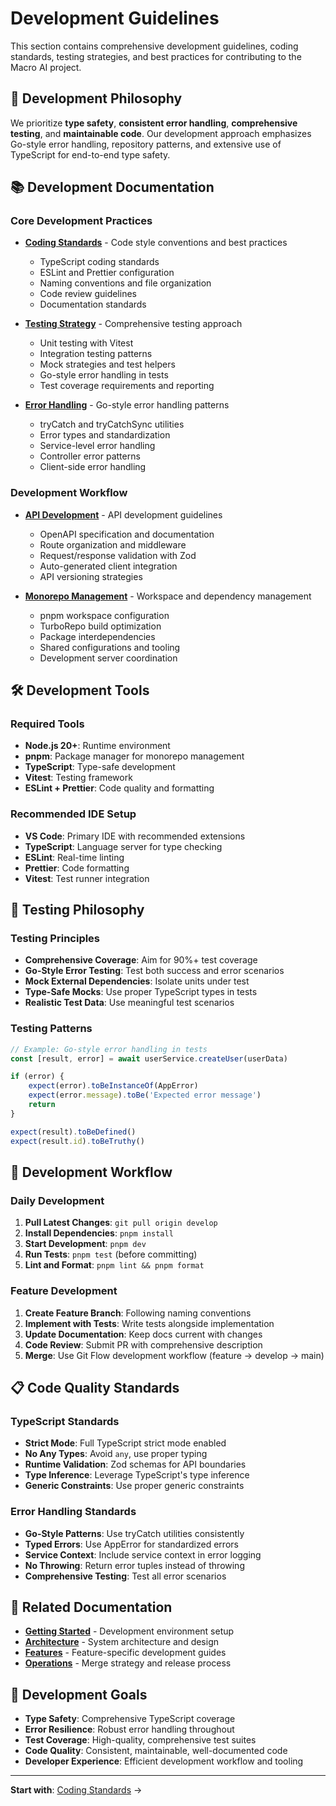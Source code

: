 # Development Guidelines

This section contains comprehensive development guidelines, coding standards, testing strategies, and best practices for
contributing to the Macro AI project.

## 🎯 Development Philosophy

We prioritize **type safety**, **consistent error handling**, **comprehensive testing**, and **maintainable code**.
Our development approach emphasizes Go-style error handling, repository patterns, and extensive use of TypeScript for
end-to-end type safety.

## 📚 Development Documentation

### Core Development Practices

- **[Coding Standards](./coding-standards.md)** - Code style conventions and best practices
  - TypeScript coding standards
  - ESLint and Prettier configuration
  - Naming conventions and file organization
  - Code review guidelines
  - Documentation standards

- **[Testing Strategy](./testing-strategy.md)** - Comprehensive testing approach
  - Unit testing with Vitest
  - Integration testing patterns
  - Mock strategies and test helpers
  - Go-style error handling in tests
  - Test coverage requirements and reporting

- **[Error Handling](./error-handling.md)** - Go-style error handling patterns
  - tryCatch and tryCatchSync utilities
  - Error types and standardization
  - Service-level error handling
  - Controller error patterns
  - Client-side error handling

### Development Workflow

- **[API Development](./api-development.md)** - API development guidelines
  - OpenAPI specification and documentation
  - Route organization and middleware
  - Request/response validation with Zod
  - Auto-generated client integration
  - API versioning strategies

- **[Monorepo Management](./monorepo-management.md)** - Workspace and dependency management
  - pnpm workspace configuration
  - TurboRepo build optimization
  - Package interdependencies
  - Shared configurations and tooling
  - Development server coordination

## 🛠️ Development Tools

### Required Tools

- **Node.js 20+**: Runtime environment
- **pnpm**: Package manager for monorepo management
- **TypeScript**: Type-safe development
- **Vitest**: Testing framework
- **ESLint + Prettier**: Code quality and formatting

### Recommended IDE Setup

- **VS Code**: Primary IDE with recommended extensions
- **TypeScript**: Language server for type checking
- **ESLint**: Real-time linting
- **Prettier**: Code formatting
- **Vitest**: Test runner integration

## 🧪 Testing Philosophy

### Testing Principles

- **Comprehensive Coverage**: Aim for 90%+ test coverage
- **Go-Style Error Testing**: Test both success and error scenarios
- **Mock External Dependencies**: Isolate units under test
- **Type-Safe Mocks**: Use proper TypeScript types in tests
- **Realistic Test Data**: Use meaningful test scenarios

### Testing Patterns

```typescript
// Example: Go-style error handling in tests
const [result, error] = await userService.createUser(userData)

if (error) {
	expect(error).toBeInstanceOf(AppError)
	expect(error.message).toBe('Expected error message')
	return
}

expect(result).toBeDefined()
expect(result.id).toBeTruthy()
```

## 🔄 Development Workflow

### Daily Development

1. **Pull Latest Changes**: `git pull origin develop`
2. **Install Dependencies**: `pnpm install`
3. **Start Development**: `pnpm dev`
4. **Run Tests**: `pnpm test` (before committing)
5. **Lint and Format**: `pnpm lint && pnpm format`

### Feature Development

1. **Create Feature Branch**: Following naming conventions
2. **Implement with Tests**: Write tests alongside implementation
3. **Update Documentation**: Keep docs current with changes
4. **Code Review**: Submit PR with comprehensive description
5. **Merge**: Use Git Flow development workflow (feature → develop → main)

## 📋 Code Quality Standards

### TypeScript Standards

- **Strict Mode**: Full TypeScript strict mode enabled
- **No Any Types**: Avoid `any`, use proper typing
- **Runtime Validation**: Zod schemas for API boundaries
- **Type Inference**: Leverage TypeScript's type inference
- **Generic Constraints**: Use proper generic constraints

### Error Handling Standards

- **Go-Style Patterns**: Use tryCatch utilities consistently
- **Typed Errors**: Use AppError for standardized errors
- **Service Context**: Include service context in error logging
- **No Throwing**: Return error tuples instead of throwing
- **Comprehensive Testing**: Test all error scenarios

## 🔗 Related Documentation

- **[Getting Started](../getting-started/README.md)** - Development environment setup
- **[Architecture](../architecture/README.md)** - System architecture and design
- **[Features](../features/README.md)** - Feature-specific development guides
- **[Operations](../operations/README.md)** - Merge strategy and release process

## 🎯 Development Goals

- **Type Safety**: Comprehensive TypeScript coverage
- **Error Resilience**: Robust error handling throughout
- **Test Coverage**: High-quality, comprehensive test suites
- **Code Quality**: Consistent, maintainable, well-documented code
- **Developer Experience**: Efficient development workflow and tooling

---

**Start with**: [Coding Standards](./coding-standards.md) →
